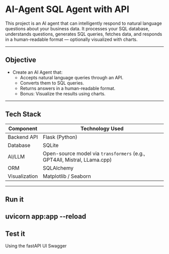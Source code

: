 
# AI-Agent SQL Agent with API 

This project is an AI agent that can intelligently respond to natural language questions about your business data. It processes your SQL database, understands questions, generates SQL queries, fetches data, and responds in a human-readable format — optionally visualized with charts.

---

##  Objective

- Create an AI Agent that:
  - Accepts natural language queries through an API.
  - Converts them to SQL queries.
  - Returns answers in a human-readable format.
  - Bonus: Visualize the results using charts.
---

##  Tech Stack

| Component     | Technology Used             |
|---------------|-----------------------------|
| Backend API   | Flask (Python)              |
| Database      | SQLite                      |
| AI/LLM        | Open-source model via `transformers` (e.g., GPT4All, Mistral, LLama.cpp) |
| ORM           | SQLAlchemy                  |
| Visualization | Matplotlib / Seaborn        |
---

## Run it 
uvicorn app:app --reload
---
## Test it 
Using the fastAPI UI Swagger


